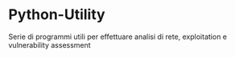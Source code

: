 # Python-Utility
Serie di programmi utili per effettuare analisi di rete, exploitation e vulnerability assessment
